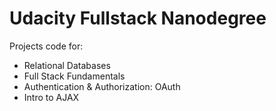 Udacity Fullstack Nanodegree
=============

Projects code for:
 - Relational Databases 
 - Full Stack Fundamentals 
 - Authentication & Authorization: OAuth 
 - Intro to AJAX
